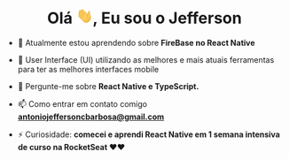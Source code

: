 <h1 align="center">Olá <img src="https://raw.githubusercontent.com/BrunoS3D/BrunoS3D/master/wave.gif" width="30px">, Eu sou o Jefferson</h1>

- 🌱 Atualmente estou aprendendo sobre **FireBase no React Native**

- 📱 User Interface (UI) utilizando as melhores e mais atuais ferramentas para ter as melhores interfaces mobile

- 💬 Pergunte-me sobre **React Native e TypeScript.**

- 📫 Como entrar em contato comigo **antoniojeffersoncbarbosa@gmail.com**

- ⚡ Curiosidade: **comecei e aprendi React Native em 1 semana intensiva de curso na RocketSeat ❤❤**
